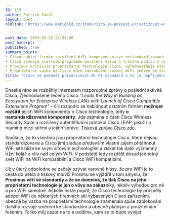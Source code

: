 ```yaml
---
ID: 119
author: Patrick Zandl
layout: post
oldlink: 'https://www.marigold.cz/item/cisco-se-pokousi-privatizovat-wi-fi-standard-a-to-je-neprijemne

  '
post_date: 2003-02-25 22:51:00
post_excerpt: ''
published: true
summary_points:
- Cisco nabízí firmám rozšíření WiFi komponent o své nestandardizované technologie.
- Cisco sleduje vlastním programem posílení vlivu a tržního podílu v oblasti WiFi.
- Proximus kritizuje proprietární technologie Cisco, upřednostňuje otevřené standardy.
- Proprietární vazba na Cisco může zablokovat rozvoj WiFi směrem ke standardům.
title: "Cisco se pokouší privatizovat Wi-Fi standard a to je nepříjemné…"
---
```


<p>
Dneska ráno se rozběhly internetem rozporuplné zprávy o poslední aktivitě Cisca. Zjednodušeně řečeno Cisco <EM>"Leads the Way in Building an Ecosystem for Enterprise Wireless LANs with Launch of Cisco Compatible Extensions Program"</EM> - čili rozhodlo se nabídnout ostatním firmám <STRONG>možnost rozšířit</STRONG> jejich WiFi komponenty o Cisco technologie, tedy <STRONG>o nestandardizované komponenty</STRONG>. Jde zejména o části Cisco Wireless Security Suite a rozšířený autentifikační protokol Cisco LEAP, jakož i o roaming mezi sítěmi a jejich správu. <A href="http://newsroom.cisco.com/dlls/prod_022403.html" target=_blank>Tisková zpráva Cisco zde</A>. </p>

<p>
Smůla je, že to všechno jsou proprietární technologie Cisco, které nejsou standardizované a Cisco jimi sleduje především vlastní zájem přitáhnout WiFi sítě blíže ke svým síťovým technologiím a získat tak další významný tržní koláč a vliv nad celým WiFi. V podstatě tedy rozdělit dosud jednotný svět WiFi na WiFi kompatibilní a Cisco WiFi kompatibilní. </p>

<p>
Už v úterý odpoledne se začaly ozývat varovné hlasy, že pro WiFi je to cesta do pekla a tiskový mluvčí Proximu se vyjádřil v tom smyslu, že <STRONG>Proximus věří ve standardy a že se domnívá, že tlak Cisco na jeho proprietární technologie je jen o vlivu na zákaz</STRONG>níky, nikoliv výhodou pro ně a pro WiFi samotné. Ačkoliv nelze popřít, že Cisco technologie by prospěly adopci WiFi do některých firemních sítí vybavených Cisco zařízeními, obecně by vazba na proprietární technologie znamenala spíše zablokování dalšího rozvoje směrem ke standardům a obecně platným a použitelným řešením. Toliko můj názor na to a uvidíme, kam se to bude vyvíjet. </p>